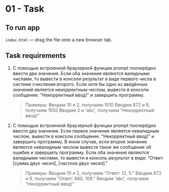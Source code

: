 # 01 - Task

## To run app

`index.html` &mdash; drag the file onto a new browser tab.

## Task requirements

1. С помощью встроенной браузерной функции prompt поочерёдно ввести два значения. Если оба значения являются валидными числами, то вывести в консоли результат в виде первого числа в системе счисления второго.
   Если хотя бы одно из введённых значений является некорректным числом, вывести в консоли сообщение: "Некорректный ввод!" и завершить программу.

   > Примеры:
   > Вводим 10 и 2, получаем 1010
   > Вводим 872 и 8, получаем 1550
   > Вводим 2 и 'abc', получаем "Некорректный ввод!"

2. С помощью встроенной браузерной функции prompt поочерёдно ввести два значения. Если первое значение является невалидным числом, вывести в консоли сообщение: "Некорректный ввод!" и завершить программу. В ином случае, если второе значение является невалидным числом вывести такое же сообщение об ошибке и завершить программу. Если оба значения являются валидными числами, то вывести в консоль результат в виде: "Ответ: [сумма двух чисел], [частное двух чисел]."
   > Примеры:
   > Вводим 10 и 2, получаем "Ответ: 12, 5."
   > Вводим 872 и 8, получаем "Ответ: 880, 109."
   > Вводим 'abc', получаем "Некорректный ввод!"

